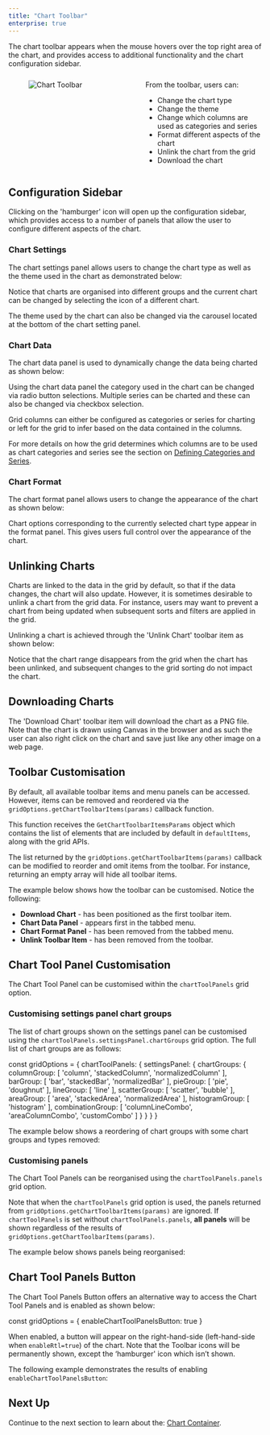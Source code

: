 ```yaml
---
title: "Chart Toolbar"
enterprise: true
---
```


The chart toolbar appears when the mouse hovers over the top right area of the chart, and provides access to additional functionality and the chart configuration sidebar.


<div style="display: flex; margin-bottom: 25px; margin-top: 25px; margin-left: 40px;">
    <div style="flex: 1 1 0">
        <img src="resources/chart-toolbar.png" alt="Chart Toolbar"/>
    </div>
    <div style="flex: 1 1 0;">
        From the toolbar, users can:
        <ul>
            <li>Change the chart type</li>
            <li>Change the theme</li>
            <li>Change which columns are used as categories and series</li>
            <li>Format different aspects of the chart</li>
            <li>Unlink the chart from the grid</li>
            <li>Download the chart</li>
        </ul>
    </div>
</div>

## Configuration Sidebar

Clicking on the 'hamburger' icon will open up the configuration sidebar, which provides access to a number of panels that allow the user to configure different aspects of the chart.

### Chart Settings

The chart settings panel allows users to change the chart type as well as the theme used in the chart as demonstrated below:

<gif src="chart-settings.gif" alt="Chart Settings"></gif>

Notice that charts are organised into different groups and the current chart can be changed by selecting the icon of a different chart.

The theme used by the chart can also be changed via the carousel located at the bottom of the chart setting panel.

### Chart Data

The chart data panel is used to dynamically change the data being charted as shown below:

<gif src="chart-data.gif" alt="Chart Data"></gif>

Using the chart data panel the category used in the chart can be changed via radio button selections. Multiple series can be charted and these can also be changed via checkbox selection.

Grid columns can either be configured as categories or series for charting or left for the grid to infer based on the data contained in the columns.

For more details on how the grid determines which columns are to be used as chart categories and series see the section on [Defining Categories and Series](/integrated-charts-range-chart/#defining-categories-and-series).

### Chart Format

The chart format panel allows users to change the appearance of the chart as shown below:

<gif src="chart-format.gif" alt="Chart Format"></gif>

Chart options corresponding to the currently selected chart type appear in the format panel. This gives users full control over the appearance of the chart.

## Unlinking Charts

Charts are linked to the data in the grid by default, so that if the data changes, the chart will also update. However, it is sometimes desirable to unlink a chart from the grid data. For instance, users may want to prevent a chart from being updated when subsequent sorts and filters are applied in the grid.

Unlinking a chart is achieved through the 'Unlink Chart' toolbar item as shown below:

<gif src="chart-unlinking.gif" alt="Chart Unlinking"></gif>

Notice that the chart range disappears from the grid when the chart has been unlinked, and subsequent changes to the grid sorting do not impact the chart.

## Downloading Charts

The 'Download Chart' toolbar item will download the chart as a PNG file. Note that the chart is drawn using Canvas in the browser and as such the user can also right click on the chart and save just like any other image on a web page.

## Toolbar Customisation

By default, all available toolbar items and menu panels can be accessed. However, items can be removed and reordered via the `gridOptions.getChartToolbarItems(params)` callback function.

<api-documentation source='grid-options/properties.json' section='charts' names='["getChartToolbarItems"]'  ></api-documentation>

This function receives the `GetChartToolbarItemsParams` object which contains the list of elements that are included by default in `defaultItems`, along with the grid APIs.

The list returned by the `gridOptions.getChartToolbarItems(params)` callback can be modified to reorder and omit items from the toolbar. For instance, returning an empty array will hide all toolbar items.

The example below shows how the toolbar can be customised. Notice the following:

- **Download Chart** - has been positioned as the first toolbar item.
- **Chart Data Panel** - appears first in the tabbed menu.
- **Chart Format Panel** - has been removed from the tabbed menu.
- **Unlink Toolbar Item** - has been removed from the toolbar.

<grid-example title='Toolbar Customisation' name='custom-toolbar' type='generated' options='{ "enterprise": true, "modules": ["clientside", "menu", "charts"] }'></grid-example>

## Chart Tool Panel Customisation

The Chart Tool Panel can be customised within the `chartToolPanels` grid option.

<api-documentation source='grid-options/properties.json' section='charts' names='["chartToolPanels"]' ></api-documentation>

### Customising settings panel chart groups

The list of chart groups shown on the settings panel can be customised using the `chartToolPanels.settingsPanel.chartGroups` grid option. The full list of chart groups are as follows:

<snippet>
const gridOptions = {
    chartToolPanels: {
        settingsPanel: {
            chartGroups: {
                columnGroup: [
                    'column',
                    'stackedColumn',
                    'normalizedColumn'
                ],
                barGroup: [
                    'bar',
                    'stackedBar',
                    'normalizedBar'
                ],
                pieGroup: [
                    'pie',
                    'doughnut'
                ],
                lineGroup: [
                    'line'
                ],
                scatterGroup: [
                    'scatter',
                    'bubble'
                ],
                areaGroup: [
                    'area',
                    'stackedArea',
                    'normalizedArea'
                ],
                histogramGroup: [
                    'histogram'
                ],
                combinationGroup: [
                    'columnLineCombo',
                    'areaColumnCombo',
                    'customCombo'
                ]
            }
        }
    }
}
</snippet>

The example below shows a reordering of chart groups with some chart groups and types removed:

<grid-example title='Customising settings panel chart groups' name='customise-chart-groups' type='generated' options='{ "enterprise": true, "modules": ["clientside", "menu", "charts"] }'></grid-example>

### Customising panels

The Chart Tool Panels can be reorganised using the `chartToolPanels.panels` grid option.

Note that when the `chartToolPanels` grid option is used, the panels returned from `gridOptions.getChartToolbarItems(params)` are ignored. If `chartToolPanels` is set without `chartToolPanels.panels`, **all panels** will be shown regardless of the results of `gridOptions.getChartToolbarItems(params)`.

The example below shows panels being reorganised:

<grid-example title='Customising panels' name='customise-panels' type='generated' options='{ "enterprise": true, "modules": ["clientside", "menu", "charts"] }'></grid-example>

## Chart Tool Panels Button

The Chart Tool Panels Button offers an alternative way to access the Chart Tool Panels and is enabled as shown below:

<snippet>
const gridOptions = {
    enableChartToolPanelsButton: true
}
</snippet>

When enabled, a button will appear on the right-hand-side (left-hand-side when `enableRtl=true`) of the chart. Note that the Toolbar icons will be permanently shown, except the ‘hamburger' icon which isn’t shown.

The following example demonstrates the results of enabling `enableChartToolPanelsButton`:

<grid-example title='Chart Tool Panels button' name='chart-tool-panels-button' type='generated' options='{ "enterprise": true, "modules": ["clientside", "menu", "charts"] }'></grid-example>

## Next Up

Continue to the next section to learn about the: [Chart Container](/integrated-charts-container/).

